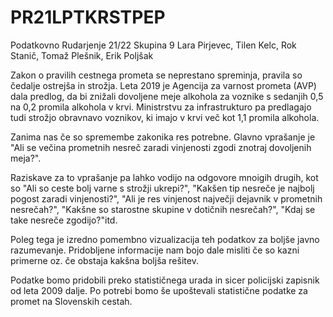 # PR21LPTKRSTPEP
Podatkovno Rudarjenje 21/22 Skupina 9
Lara Pirjevec, Tilen Kelc, Rok Stanič, Tomaž Plešnik, Erik Poljšak

Zakon o pravilih cestnega prometa se neprestano spreminja, pravila so čedalje ostrejša in strožja. Leta 2019 je Agencija za varnost prometa (AVP) dala predlog, da bi znižali dovoljene meje alkohola za voznike s sedanjih 0,5 na 0,2 promila alkohola v krvi. Ministrstvu za infrastrukturo pa predlagajo tudi strožjo obravnavo voznikov, ki imajo v krvi več kot 1,1 promila alkohola.

Zanima nas če so spremembe zakonika res potrebne. Glavno vprašanje je "Ali se večina prometnih nesreč zaradi vinjenosti zgodi znotraj dovoljenih meja?".

Raziskave za to vprašanje pa lahko vodijo na odgovore mnoigih drugih, kot so "Ali so ceste bolj varne s strožji ukrepi?", "Kakšen tip nesreče je najbolj pogost zaradi vinjenosti?", "Ali je res vinjenost največji dejavnik v prometnih nesrečah?", "Kakšne so starostne skupine v dotičnih nesrečah?", "Kdaj se take nesreče zgodijo?"itd.

Poleg tega je izredno pomembno vizualizacija teh podatkov za boljše javno razumevanje. 
Pridobljene informacije nam bojo dale misliti če so kazni primerne oz. če obstaja kakšna boljša rešitev.

Podatke bomo pridobili preko statističnega urada in sicer policijski zapisnik od leta 2009 dalje. Po potrebi bomo še upoštevali statistične podatke za promet na Slovenskih cestah.
